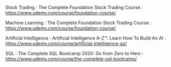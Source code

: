 Stock Trading : The Complete Foundation Stock Trading Course : https://www.udemy.com/course/foundation-course/

Machine Learning : The Complete Foundation Stock Trading Course : https://www.udemy.com/course/foundation-course/

Artificial Intelligence : Artificial Intelligence A-Z™: Learn How To Build An AI : https://www.udemy.com/course/artificial-intelligence-az/

SQL : The Complete SQL Bootcamp 2020: Go from Zero to Hero : https://www.udemy.com/course/the-complete-sql-bootcamp/
